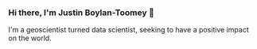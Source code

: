 ### Hi there, I'm Justin Boylan-Toomey 👋
I'm a geoscientist turned data scientist, seeking to have a positive impact on the world.
